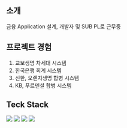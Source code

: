 ## 소개
금융 Application 설계, 개발자 및 SUB PL로 근무중

## 프로젝트 경험
1. 교보생명 차세대 시스템
2. 한국은행 회계 시스템
3. 신한, 오렌지생명 합병 시스템
4. KB, 푸르덴셜 합병 시스템

## Teck Stack
<img src="https://img.shields.io/badge/Java-007396?style=flat-square&logo=java&logoColor=white" />
<img src="https://img.shields.io/badge/SpringBoot-6DB33F?style=flat-square&logo=Spring&logoColor=white" />
<img src="https://img.shields.io/badge/Nuxt.js-00DC82?style=flat-square&logo=Nuxt.js&logoColor=white"/> 
<img src="https://img.shields.io/badge/-gitlab-blue?logo=gitlab" /> 

<img src="" /> <img src="" /> <img src="" /> <img src="" /> <img src="" /> 

<!--
**byeonggukang/byeonggukang** is a ✨ _special_ ✨ repository because its `README.md` (this file) appears on your GitHub profile.

Here are some ideas to get you started:

- 🔭 I’m currently working on ...
- 🌱 I’m currently learning ...
- 👯 I’m looking to collaborate on ...
- 🤔 I’m looking for help with ...
- 💬 Ask me about ...
- 📫 How to reach me: ...
- 😄 Pronouns: ...
- ⚡ Fun fact: ...
-->
